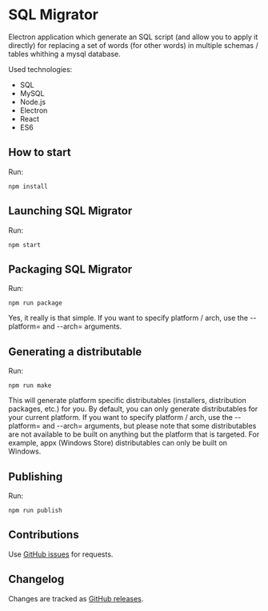 # SQL Migrator
Electron application which generate an SQL script (and allow you to apply it directly) for replacing a set of words (for other words) in multiple schemas / tables whithing a mysql database.

Used technologies:
- SQL
- MySQL
- Node.js
- Electron
- React
- ES6


## How to start

Run:
```
npm install
```

## Launching SQL Migrator

Run:
```
npm start
```

## Packaging SQL Migrator

Run:
```
npm run package
```

Yes, it really is that simple. If you want to specify platform / arch, use the --platform=<platform> and --arch=<arch> arguments.


## Generating a distributable

Run:
```
npm run make
```

This will generate platform specific distributables (installers, distribution packages, etc.) for you. By default, you can only generate distributables for your current platform. If you want to specify platform / arch, use the --platform=<platform> and --arch=<arch> arguments, but please note that some distributables are not available to be built on anything but the platform that is targeted. For example, appx (Windows Store) distributables can only be built on Windows.
  

## Publishing
Run:
```
npm run publish
```

Contributions
------------

Use [GitHub issues](https://github.com/Sediug/sql-migrator/issues) for requests.

Changelog
---------

Changes are tracked as [GitHub releases](https://github.com/Sediug/sql-migrator/releases).
